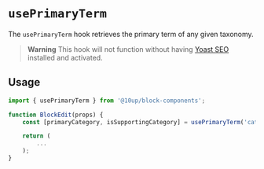 # `usePrimaryTerm`

The `usePrimaryTerm` hook retrieves the primary term of any given taxonomy.

> **Warning**
> This hook will not function without having [Yoast SEO](https://wordpress.org/plugins/wordpress-seo/) installed and activated.

## Usage

```js
import { usePrimaryTerm } from '@10up/block-components';

function BlockEdit(props) {
    const [primaryCategory, isSupportingCategory] = usePrimaryTerm('category');

    return (
        ...
    );
}
```

